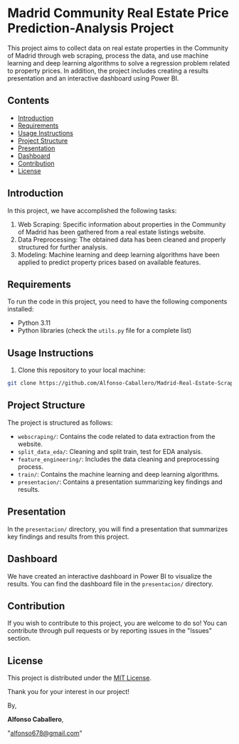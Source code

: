 # Madrid Community Real Estate Price Prediction-Analysis Project

This project aims to collect data on real estate properties in the Community of Madrid through web scraping, process the data, and use machine learning and deep learning algorithms to solve a regression problem related to property prices. In addition, the project includes creating a results presentation and an interactive dashboard using Power BI.

## Contents

- [Introduction](#introduction)
- [Requirements](#requirements)
- [Usage Instructions](#usage-instructions)
- [Project Structure](#project-structure)
- [Presentation](#presentation)
- [Dashboard](#dashboard)
- [Contribution](#contribution)
- [License](#license)

## Introduction

In this project, we have accomplished the following tasks:

1. Web Scraping: Specific information about properties in the Community of Madrid has been gathered from a real estate listings website.
2. Data Preprocessing: The obtained data has been cleaned and properly structured for further analysis.
3. Modeling: Machine learning and deep learning algorithms have been applied to predict property prices based on available features.

## Requirements

To run the code in this project, you need to have the following components installed:

- Python 3.11
- Python libraries (check the `utils.py` file for a complete list)

## Usage Instructions

1. Clone this repository to your local machine:

```bash
git clone https://github.com/Alfonso-Caballero/Madrid-Real-Estate-Scraping-ML.git
````
## Project Structure

The project is structured as follows:

- `webscraping/`: Contains the code related to data extraction from the website.
- `split_data_eda/`: Cleaning and split train, test for EDA analysis.
- `feature_engineering/`: Includes the data cleaning and preprocessing process.
- `train/`: Contains the machine learning and deep learning algorithms.
- `presentacion/`: Contains a presentation summarizing key findings and results.

## Presentation

In the `presentacion/` directory, you will find a presentation that summarizes key findings and results from this project.

## Dashboard

We have created an interactive dashboard in Power BI to visualize the results. You can find the dashboard file in the `presentacion/` directory.

## Contribution

If you wish to contribute to this project, you are welcome to do so! You can contribute through pull requests or by reporting issues in the "Issues" section.

## License

This project is distributed under the [MIT License](LICENSE).

Thank you for your interest in our project!

By, 


**Alfonso Caballero**,


"alfonso678@gmail.com"
